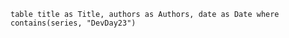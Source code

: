 ```dataview
table title as Title, authors as Authors, date as Date where contains(series, "DevDay23")
```
